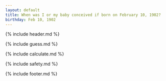 ```yaml
---
layout: default
title: When was I or my baby conceived if born on February 10, 1902?
birthday: Feb 10, 1902
---
```


{% include header.md %}

{% include guess.md %}

{% include calculate.md %}

{% include safety.md %}

{% include footer.md %}



